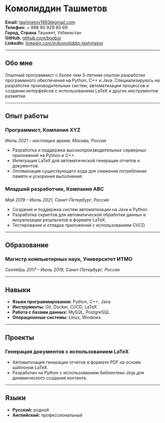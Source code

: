   # Комолиддин Ташметов

**Email:** tashmetov1993@gmail.com  
**Телефон:** + 998 90 929 80 69   
**Город, Страна**  Ташкент, Узбекистан   
**GitHub:** [github.com/boobur](https://github.com/Boobur)    
**LinkedIn:** [linkedin.com/in/komoliddin-tashmetov](https://www.linkedin.com/in/komoliddin-tashmetov-50799021a/)  

---

## Обо мне

Опытный программист с более чем 3-летним опытом разработки программного обеспечения на Python, C++ и Java. Специализируюсь на разработке производительных систем, автоматизации процессов и создании интерфейсов с использованием LaTeX и других инструментов разметки.

---

## Опыт работы

### Программист, Компания XYZ  
_Июль 2021 – настоящее время, Москва, Россия_

- Разработка и поддержка высокопроизводительных серверных приложений на Python и C++.
- Интеграция LaTeX для автоматической генерации отчетов и документов.
- Оптимизация существующего кода для снижения потребления памяти и ускорения выполнения.

### Младший разработчик, Компания ABC  
_Май 2019 – Июль 2021, Санкт-Петербург, Россия_

- Создание и поддержка систем автоматизации на Java и Python.
- Разработка скриптов для автоматической обработки данных и визуализации результатов в формате LaTeX.
- Тестирование и отладка приложений с использованием CI/CD.

---

## Образование

### Магистр компьютерных наук, Университет ИТМО  
_Сентябрь 2017 – Июнь 2019, Санкт-Петербург, Россия_

---

## Навыки

- **Языки программирования:** Python, C++, Java
- **Инструменты:** Git, Docker, CI/CD, LaTeX
- **Работа с базами данных:** MySQL, PostgreSQL
- **Операционные системы:** Linux, Windows

---

## Проекты

### Генерация документов с использованием LaTeX

- Автоматизация генерации отчетов в формате PDF на основе шаблонов LaTeX.
- Разработан на Python с использованием библиотеки Jinja для динамического создания контента.

---

## Языки

- **Русский:** родной
- **Английский:** профессиональный

